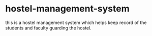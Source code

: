 # hostel-management-system
this is a hostel management system which helps keep record of the students and faculty guarding the hostel.
